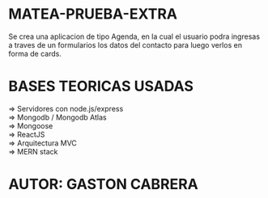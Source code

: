 # MATEA-PRUEBA-EXTRA #
Se crea una aplicacion de tipo Agenda, en la cual el usuario podra ingresas a traves de un formularios los datos del contacto para luego verlos en forma de cards.

# BASES TEORICAS USADAS #
=> Servidores con node.js/express <br>
=> Mongodb / Mongodb Atlas <br>
=> Mongoose <br>
=> ReactJS <br>
=> Arquitectura MVC <br>
=> MERN stack <br>

# AUTOR: GASTON CABRERA #


